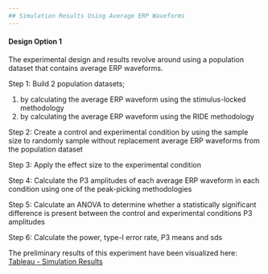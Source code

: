 ```yaml
---
## Simulation Results Using Average ERP Waveforms
---
```


#### Design Option 1

The experimental design and results revolve around using a population dataset that contains average ERP waveforms.

Step 1: Build 2 population datasets;
1) by calculating the average ERP waveform using the stimulus-locked methodology
2) by calculating the average ERP waveform using the RIDE methodology

Step 2: Create a control and experimental condition by using the sample size to randomly sample without replacement average ERP waveforms from the population dataset

Step 3: Apply the effect size to the experimental condition

Step 4: Calculate the P3 amplitudes of each average ERP waveform in each condition using one of the peak-picking methodologies

Step 5: Calculate an ANOVA to determine whether a statistically significant difference is present between the control and experimental conditions P3 amplitudes

Step 6: Calculate the power, type-I error rate, P3 means and sds

The preliminary results of this experiment have been visualized here: [Tableau - Simulation Results](https://public.tableau.com/profile/richard2368#!/vizhome/ThesisVisualizations/PowerType-IErrorTable)
